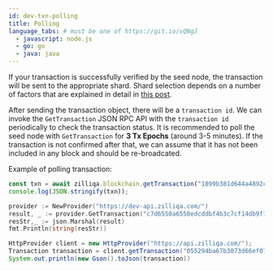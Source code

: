 ```yaml
---
id: dev-txn-polling
title: Polling
language_tabs: # must be one of https://git.io/vQNgJ
  - javascript: node.js
  - go: go
  - java: java
---
```

If your transaction is successfully verified by the seed node, the transaction will be sent to the appropriate shard. Shard selection depends on a number of factors that are explained in detail in [this post](https://blog.zilliqa.com/provisioning-sharding-for-smart-contracts-a-design-for-zilliqa-cd8d012ee735).

After sending the transaction object, there will be a `transaction id`. We can invoke the `GetTransaction` JSON RPC API with the `transaction id` periodically to check the transaction status. It is recommended to poll the seed node with `GetTransaction` for __3 Tx Epochs__ (around 3-5 minutes). If the transaction is not confirmed after that, we can assume that it has not been included in any block and should be re-broadcated.

Example of polling transaction:
```javascript
const txn = await zilliqa.blockchain.getTransaction("1899b381d644a4892ca5ba5d8d60bbcc7bd121d511d55e438a8ddbdcc53272c4");
console.log(JSON.stringify(txn));
```

```go
provider := NewProvider("https://dev-api.zilliqa.com/")
result, _ := provider.GetTransaction("c7d6550a6558edcddbf4b3c7cf14db9f1025200b89bcbcd6a570c84db58d554f")
resStr,_ := json.Marshal(result)
fmt.Println(string(resStr))
```

```java
HttpProvider client = new HttpProvider("https://api.zilliqa.com/");
Transaction transaction = client.getTransaction("055294ba67b3073d66ef078fb149dfb0490b2d46156479a9f2c9327fb762f4e9").getResult();
System.out.println(new Gson().toJson(transaction))
```